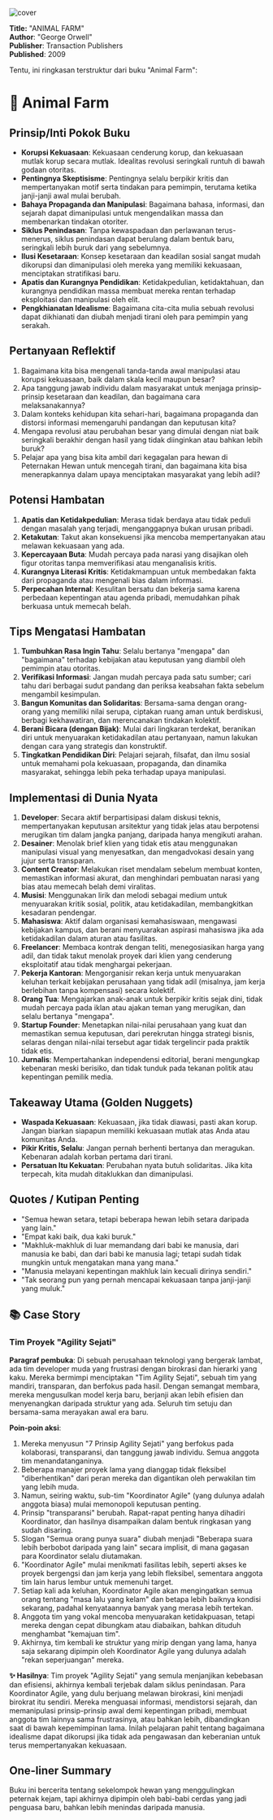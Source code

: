 
![cover](https://books.google.com/books/content?id=73wp7OGyZbAC&printsec=frontcover&img=1&zoom=1&edge=curl&source=gbs_api)



**Title:** "ANIMAL FARM"  
**Author**: "George Orwell"  
**Publisher**: Transaction Publishers  
**Published**: 2009  

Tentu, ini ringkasan terstruktur dari buku "Animal Farm":

# 📖 Animal Farm

## Prinsip/Inti Pokok Buku
-   **Korupsi Kekuasaan**: Kekuasaan cenderung korup, dan kekuasaan mutlak korup secara mutlak. Idealitas revolusi seringkali runtuh di bawah godaan otoritas.
-   **Pentingnya Skeptisisme**: Pentingnya selalu berpikir kritis dan mempertanyakan motif serta tindakan para pemimpin, terutama ketika janji-janji awal mulai berubah.
-   **Bahaya Propaganda dan Manipulasi**: Bagaimana bahasa, informasi, dan sejarah dapat dimanipulasi untuk mengendalikan massa dan membenarkan tindakan otoriter.
-   **Siklus Penindasan**: Tanpa kewaspadaan dan perlawanan terus-menerus, siklus penindasan dapat berulang dalam bentuk baru, seringkali lebih buruk dari yang sebelumnya.
-   **Ilusi Kesetaraan**: Konsep kesetaraan dan keadilan sosial sangat mudah dikorupsi dan dimanipulasi oleh mereka yang memiliki kekuasaan, menciptakan stratifikasi baru.
-   **Apatis dan Kurangnya Pendidikan**: Ketidakpedulian, ketidaktahuan, dan kurangnya pendidikan massa membuat mereka rentan terhadap eksploitasi dan manipulasi oleh elit.
-   **Pengkhianatan Idealisme**: Bagaimana cita-cita mulia sebuah revolusi dapat dikhianati dan diubah menjadi tirani oleh para pemimpin yang serakah.

## Pertanyaan Reflektif
1.  Bagaimana kita bisa mengenali tanda-tanda awal manipulasi atau korupsi kekuasaan, baik dalam skala kecil maupun besar?
2.  Apa tanggung jawab individu dalam masyarakat untuk menjaga prinsip-prinsip kesetaraan dan keadilan, dan bagaimana cara melaksanakannya?
3.  Dalam konteks kehidupan kita sehari-hari, bagaimana propaganda dan distorsi informasi memengaruhi pandangan dan keputusan kita?
4.  Mengapa revolusi atau perubahan besar yang dimulai dengan niat baik seringkali berakhir dengan hasil yang tidak diinginkan atau bahkan lebih buruk?
5.  Pelajar apa yang bisa kita ambil dari kegagalan para hewan di Peternakan Hewan untuk mencegah tirani, dan bagaimana kita bisa menerapkannya dalam upaya menciptakan masyarakat yang lebih adil?

## Potensi Hambatan
1.  **Apatis dan Ketidakpedulian**: Merasa tidak berdaya atau tidak peduli dengan masalah yang terjadi, menganggapnya bukan urusan pribadi.
2.  **Ketakutan**: Takut akan konsekuensi jika mencoba mempertanyakan atau melawan kekuasaan yang ada.
3.  **Kepercayaan Buta**: Mudah percaya pada narasi yang disajikan oleh figur otoritas tanpa memverifikasi atau menganalisis kritis.
4.  **Kurangnya Literasi Kritis**: Ketidakmampuan untuk membedakan fakta dari propaganda atau mengenali bias dalam informasi.
5.  **Perpecahan Internal**: Kesulitan bersatu dan bekerja sama karena perbedaan kepentingan atau agenda pribadi, memudahkan pihak berkuasa untuk memecah belah.

## Tips Mengatasi Hambatan
1.  **Tumbuhkan Rasa Ingin Tahu**: Selalu bertanya "mengapa" dan "bagaimana" terhadap kebijakan atau keputusan yang diambil oleh pemimpin atau otoritas.
2.  **Verifikasi Informasi**: Jangan mudah percaya pada satu sumber; cari tahu dari berbagai sudut pandang dan periksa keabsahan fakta sebelum mengambil kesimpulan.
3.  **Bangun Komunitas dan Solidaritas**: Bersama-sama dengan orang-orang yang memiliki nilai serupa, ciptakan ruang aman untuk berdiskusi, berbagi kekhawatiran, dan merencanakan tindakan kolektif.
4.  **Berani Bicara (dengan Bijak)**: Mulai dari lingkaran terdekat, beranikan diri untuk menyuarakan ketidakadilan atau pertanyaan, namun lakukan dengan cara yang strategis dan konstruktif.
5.  **Tingkatkan Pendidikan Diri**: Pelajari sejarah, filsafat, dan ilmu sosial untuk memahami pola kekuasaan, propaganda, dan dinamika masyarakat, sehingga lebih peka terhadap upaya manipulasi.

## Implementasi di Dunia Nyata
1.  **Developer**: Secara aktif berpartisipasi dalam diskusi teknis, mempertanyakan keputusan arsitektur yang tidak jelas atau berpotensi merugikan tim dalam jangka panjang, daripada hanya mengikuti arahan.
2.  **Desainer**: Menolak brief klien yang tidak etis atau menggunakan manipulasi visual yang menyesatkan, dan mengadvokasi desain yang jujur serta transparan.
3.  **Content Creator**: Melakukan riset mendalam sebelum membuat konten, memastikan informasi akurat, dan menghindari pembuatan narasi yang bias atau memecah belah demi viralitas.
4.  **Musisi**: Menggunakan lirik dan melodi sebagai medium untuk menyuarakan kritik sosial, politik, atau ketidakadilan, membangkitkan kesadaran pendengar.
5.  **Mahasiswa**: Aktif dalam organisasi kemahasiswaan, mengawasi kebijakan kampus, dan berani menyuarakan aspirasi mahasiswa jika ada ketidakadilan dalam aturan atau fasilitas.
6.  **Freelancer**: Membaca kontrak dengan teliti, menegosiasikan harga yang adil, dan tidak takut menolak proyek dari klien yang cenderung eksploitatif atau tidak menghargai pekerjaan.
7.  **Pekerja Kantoran**: Mengorganisir rekan kerja untuk menyuarakan keluhan terkait kebijakan perusahaan yang tidak adil (misalnya, jam kerja berlebihan tanpa kompensasi) secara kolektif.
8.  **Orang Tua**: Mengajarkan anak-anak untuk berpikir kritis sejak dini, tidak mudah percaya pada iklan atau ajakan teman yang merugikan, dan selalu bertanya "mengapa".
9.  **Startup Founder**: Menetapkan nilai-nilai perusahaan yang kuat dan memastikan semua keputusan, dari perekrutan hingga strategi bisnis, selaras dengan nilai-nilai tersebut agar tidak tergelincir pada praktik tidak etis.
10. **Jurnalis**: Mempertahankan independensi editorial, berani mengungkap kebenaran meski berisiko, dan tidak tunduk pada tekanan politik atau kepentingan pemilik media.

## Takeaway Utama (Golden Nuggets)

-   **Waspada Kekuasaan**: Kekuasaan, jika tidak diawasi, pasti akan korup. Jangan biarkan siapapun memiliki kekuasaan mutlak atas Anda atau komunitas Anda.
-   **Pikir Kritis, Selalu**: Jangan pernah berhenti bertanya dan meragukan. Kebenaran adalah korban pertama dari tirani.
-   **Persatuan Itu Kekuatan**: Perubahan nyata butuh solidaritas. Jika kita terpecah, kita mudah ditaklukkan dan dimanipulasi.

## Quotes / Kutipan Penting

-   "Semua hewan setara, tetapi beberapa hewan lebih setara daripada yang lain."
-   "Empat kaki baik, dua kaki buruk."
-   "Makhluk-makhluk di luar memandang dari babi ke manusia, dari manusia ke babi, dan dari babi ke manusia lagi; tetapi sudah tidak mungkin untuk mengatakan mana yang mana."
-   "Manusia melayani kepentingan makhluk lain kecuali dirinya sendiri."
-   "Tak seorang pun yang pernah mencapai kekuasaan tanpa janji-janji yang muluk."

## 📚 Case Story
### Tim Proyek "Agility Sejati"

**Paragraf pembuka**: Di sebuah perusahaan teknologi yang bergerak lambat, ada tim developer muda yang frustrasi dengan birokrasi dan hierarki yang kaku. Mereka bermimpi menciptakan "Tim Agility Sejati", sebuah tim yang mandiri, transparan, dan berfokus pada hasil. Dengan semangat membara, mereka mengusulkan model kerja baru, berjanji akan lebih efisien dan menyenangkan daripada struktur yang ada. Seluruh tim setuju dan bersama-sama merayakan awal era baru.

**Poin-poin aksi**:
1.  Mereka menyusun "7 Prinsip Agility Sejati" yang berfokus pada kolaborasi, transparansi, dan tanggung jawab individu. Semua anggota tim menandatanganinya.
2.  Beberapa manajer proyek lama yang dianggap tidak fleksibel "diberhentikan" dari peran mereka dan digantikan oleh perwakilan tim yang lebih muda.
3.  Namun, seiring waktu, sub-tim "Koordinator Agile" (yang dulunya adalah anggota biasa) mulai memonopoli keputusan penting.
4.  Prinsip "transparansi" berubah. Rapat-rapat penting hanya dihadiri Koordinator, dan hasilnya disampaikan dalam bentuk ringkasan yang sudah disaring.
5.  Slogan "Semua orang punya suara" diubah menjadi "Beberapa suara lebih berbobot daripada yang lain" secara implisit, di mana gagasan para Koordinator selalu diutamakan.
6.  "Koordinator Agile" mulai menikmati fasilitas lebih, seperti akses ke proyek bergengsi dan jam kerja yang lebih fleksibel, sementara anggota tim lain harus lembur untuk memenuhi target.
7.  Setiap kali ada keluhan, Koordinator Agile akan mengingatkan semua orang tentang "masa lalu yang kelam" dan betapa lebih baiknya kondisi sekarang, padahal kenyataannya banyak yang merasa lebih tertekan.
8.  Anggota tim yang vokal mencoba menyuarakan ketidakpuasan, tetapi mereka dengan cepat dibungkam atau diabaikan, bahkan dituduh menghambat "kemajuan tim".
9.  Akhirnya, tim kembali ke struktur yang mirip dengan yang lama, hanya saja sekarang dipimpin oleh Koordinator Agile yang dulunya adalah "rekan seperjuangan" mereka.

**✨ Hasilnya**: Tim proyek "Agility Sejati" yang semula menjanjikan kebebasan dan efisiensi, akhirnya kembali terjebak dalam siklus penindasan. Para Koordinator Agile, yang dulu berjuang melawan birokrasi, kini menjadi birokrat itu sendiri. Mereka menguasai informasi, mendistorsi sejarah, dan memanipulasi prinsip-prinsip awal demi kepentingan pribadi, membuat anggota tim lainnya sama frustrasinya, atau bahkan lebih, dibandingkan saat di bawah kepemimpinan lama. Inilah pelajaran pahit tentang bagaimana idealisme dapat dikorupsi jika tidak ada pengawasan dan keberanian untuk terus mempertanyakan kekuasaan.

## One-liner Summary
Buku ini bercerita tentang sekelompok hewan yang menggulingkan peternak kejam, tapi akhirnya dipimpin oleh babi-babi cerdas yang jadi penguasa baru, bahkan lebih menindas daripada manusia.
